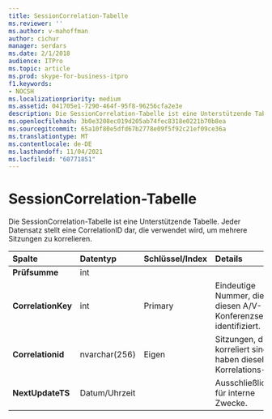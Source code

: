 ```yaml
---
title: SessionCorrelation-Tabelle
ms.reviewer: ''
ms.author: v-mahoffman
author: cichur
manager: serdars
ms.date: 2/1/2018
audience: ITPro
ms.topic: article
ms.prod: skype-for-business-itpro
f1.keywords:
- NOCSH
ms.localizationpriority: medium
ms.assetid: 041705e1-7290-464f-95f8-96256cfa2e3e
description: Die SessionCorrelation-Tabelle ist eine Unterstützende Tabelle. Jeder Datensatz stellt eine CorrelationID dar, die verwendet wird, um mehrere Sitzungen zu korrelieren.
ms.openlocfilehash: 3b0e3208ec019d205ab74fec8318e0221b70b8ea
ms.sourcegitcommit: 65a10f80e5dfd67b2778e09f5f92c21ef09ce36a
ms.translationtype: MT
ms.contentlocale: de-DE
ms.lasthandoff: 11/04/2021
ms.locfileid: "60771851"
---
```

# <a name="sessioncorrelation-table"></a>SessionCorrelation-Tabelle
 
Die SessionCorrelation-Tabelle ist eine Unterstützende Tabelle. Jeder Datensatz stellt eine CorrelationID dar, die verwendet wird, um mehrere Sitzungen zu korrelieren. 
  
|**Spalte**|**Datentyp**|**Schlüssel/Index**|**Details**|
|:-----|:-----|:-----|:-----|
|**Prüfsumme** <br/> |int  <br/> |||
|**CorrelationKey** <br/> |int  <br/> |Primary  <br/> |Eindeutige Nummer, die diesen A/V-Konferenzserver identifiziert.  <br/> |
|**Correlationid** <br/> |nvarchar(256)  <br/> |Eigen  <br/> |Sitzungen, die korreliert sind, haben dieselbe Korrelations-ID.  <br/> |
|**NextUpdateTS** <br/> |Datum/Uhrzeit  <br/> | <br/> |Ausschließlich für interne Zwecke.  <br/> |
   

